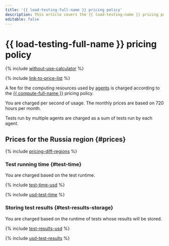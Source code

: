 ```yaml
---
title: '{{ load-testing-full-name }} pricing policy'
description: This article covers the {{ load-testing-name }} pricing policy.
editable: false
---
```


# {{ load-testing-full-name }} pricing policy



{% include [without-use-calculator](../_includes/pricing/without-use-calculator.md) %}

{% include [link-to-price-list](../_includes/pricing/link-to-price-list.md) %}

A fee for the computing resources used by [agents](concepts/agent.md) is charged according to the [{{ compute-full-name }}](../compute/pricing.md) pricing policy.

You are charged per second of usage. The monthly prices are based on 720 hours per month.

Tests run by multiple agents are charged as a sum of tests run by each agent.

## Prices for the Russia region {#prices}

{% include [pricing-diff-regions](../_includes/pricing-diff-regions.md) %}

### Test running time {#test-time}

You are charged based on the test runtime.



{% include [test-time-usd](../_pricing/load-testing/test-time-usd.md) %}

{% include [usd-test-time](../_pricing_examples/load-testing/usd-test-time.md) %}


### Storing test results {#test-results-storage}

You are charged based on the runtime of tests whose results will be stored.



{% include [test-results-usd](../_pricing/load-testing/test-results-usd.md) %}

{% include [usd-test-results](../_pricing_examples/load-testing/usd-test-results.md) %}

